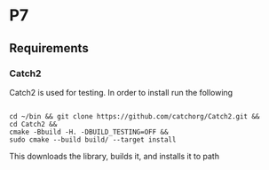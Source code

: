 # P7
## Requirements
### Catch2
Catch2 is used for testing.
In order to install run the following

<code>
cd ~/bin && git clone https://github.com/catchorg/Catch2.git &&
cd Catch2 &&
cmake -Bbuild -H. -DBUILD_TESTING=OFF &&
sudo cmake --build build/ --target install
</code>

This downloads the library, builds it, and installs it to path